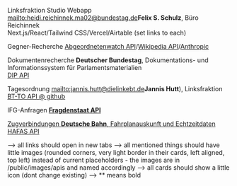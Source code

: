 Linksfraktion Studio Webapp
<mailto:heidi.reichinnek.ma02@bundestag.de>**Felix S. Schulz**</mailto>, Büro Reichinnek <br>
Next.js/React/Tailwind CSS/Vercel/Airtable (set links to each)

Gegner-Recherche
<a href="https://www.abgeordnetenwatch.de/api">Abgeordnetenwatch API</a>/<a href="">Wikipedia API</a>/<a href="">Anthropic</a>

Dokumentenrecherche
**Deutscher Bundestag**, Dokumentations- und Informationssystem für Parlamentsmaterialien <br>
<a href="https://dip.bundestag.de/%C3%BCber-dip/hilfe/api">DIP API</a>

Tagesordnung
<mailto:jannis.hutt@dielinkebt.de>**Jannis Hutt**)</mailto>, Linksfraktion <br>
<a href="https://github.com/hutt/bt-to/tree/main">BT-TO API @ github</a>

IFG-Anfragen
<a href="https://fragdenstaat.de/api/">**Fragdenstaat API**

Zugverbindungen
**Deutsche Bahn**, Fahrplanauskunft und Echtzeitdaten
<a href="ttps://github.com/public-transport/hafas-client%20in%20new%20tab">HAFAS API</a>


--> all links should open in new tabs
--> all mentioned things should have little images (rounded corners, very light border in their cards, left aligned, top left) instead of current placeholders - the images are in /public/images/apis and named accordingly
--> all cards should show a little icon (dont change existing)
--> ** means bold